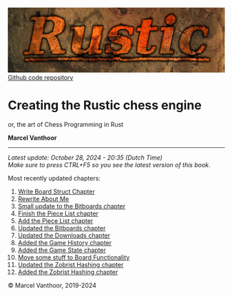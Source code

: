 ![Rustic Logo](../img/rustic-logo-web.jpg)
[Github code repository](https://github.com/mvanthoor/rustic)

# Creating the Rustic chess engine

or, the art of Chess Programming in Rust

__**Marcel Vanthoor**__<br /><hr />

_Latest update:  October 28, 2024 - 20:35 (Dutch Time)_<br />
_Make sure to press CTRL+F5 so you see the latest version of this book_.</br>

Most recently updated chapters:<br />
1. [Write Board Struct Chapter](../board_representation/board_struct.md)
1. [Rewrite About Me](../back_matter/me.md)
1. [Small update to the Bitboards chapter](../board_representation/bitboards.md)
1. [Finish the Piece List chapter](../board_representation/piece_list.md)
1. [Add the Piece List chapter](../board_representation/piece_list.md)
1. [Updated the Bitboards chapter](../board_representation/bitboards.md)
1. [Updated the Downloads chapter](../front_matter/downloads.md)
1. [Added the Game History chapter](../board_representation/game_history.md)
1. [Added the Game State chapter](../board_representation/game_state.md)
1. [Move some stuff to Board Functionality](../board_functionality/introduction.md)
1. [Updated the Zobrist Hashing chapter](../board_representation/zobrist_hashing.md)
1. [Added the Zobrist Hashing chapter](../board_representation/zobrist_hashing.md)

© Marcel Vanthoor, 2019-2024